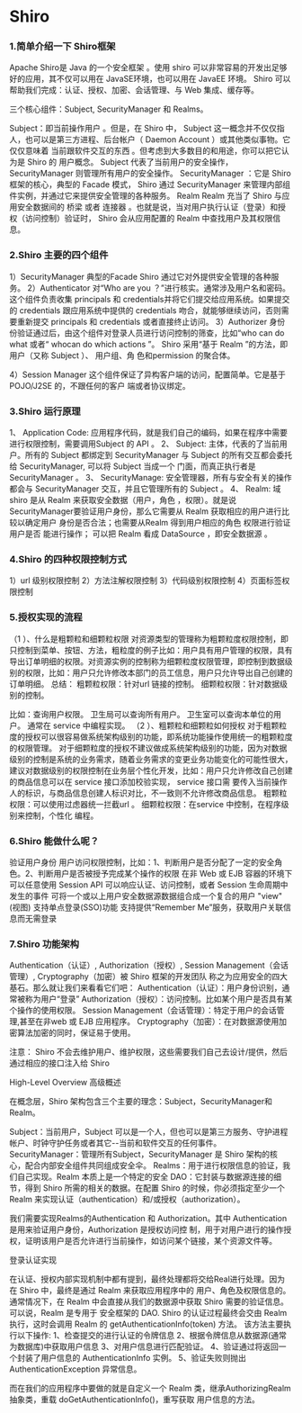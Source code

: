 # Shiro

### 1.简单介绍一下 Shiro框架

Apache Shiro是 Java 的一个安全框架 。使用 shiro 可以非常容易的开发出足够好的应用，其不仅可以用在 JavaSE环境，也可以用在 JavaEE 环境。 Shiro 可以帮助我们完成：认证、授权、加密、会话管理、与 Web 集成、缓存等。

三个核心组件：Subject, SecurityManager 和 Realms。

Subject：即当前操作用户 。但是，在 Shiro 中， Subject 这一概念并不仅仅指人，也可以是第三方进程、后台帐户（ Daemon Account ）或其他类似事物。它仅仅意味着 当前跟软件交互的东西 。但考虑到大多数目的和用途，你可以把它认为是 Shiro 的 用户概念。 Subject 代表了当前用户的安全操作， SecurityManager 则管理所有用户的安全操作。 SecurityManager ：它是 Shiro 框架的核心，典型的 Facade 模式， Shiro 通过 SecurityManager 来管理内部组件实例，并通过它来提供安全管理的各种服务。 Realm Realm 充当了 Shiro 与应用安全数据间的 桥梁 或者 连接器 。也就是说，当对用户执行认证（登录）和授权（访问控制）验证时， Shiro 会从应用配置的 Realm 中查找用户及其权限信息。

### 2.Shiro 主要的四个组件

1）SecurityManager 典型的Facade Shiro 通过它对外提供安全管理的各种服务。 2）Authenticator 对“Who are you ？”进行核实。通常涉及用户名和密码。 这个组件负责收集 principals 和 credentials并将它们提交给应用系统。如果提交的 credentials 跟应用系统中提供的 credentials 吻合，就能够继续访问，否则需要重新提交 principals 和 credentials 或者直接终止访问。 3）Authorizer 身份份验证通过后，由这个组件对登录人员进行访问控制的筛查，比如“who can do what 或者“ whocan do which actions ”。 Shiro 采用“基于 Realm ”的方法，即用户（又称 Subject ）、 用户组、角 色和permission 的聚合体。

4）Session Manager 这个组件保证了异构客户端的访问，配置简单。它是基于POJO/J2SE 的，不跟任何的客户 端或者协议绑定。

### 3.Shiro 运行原理

1、 Application Code: 应用程序代码，就是我们自己的编码，如果在程序中需要进行权限控制，需要调用Subject 的 API 。 2、 Subject: 主体，代表的了当前用户。所有的 Subject 都绑定到 SecurityManager 与 Subject 的所有交互都会委托给 SecurityManager, 可以将 Subject 当成一个 门面，而真正执行者是 SecurityManager 。 3、 SecurityManage: 安全管理器，所有与安全有关的操作都会与 SecurityManager 交互，并且它管理所有的 Subject 。 4、 Realm: 域 shiro 是从 Realm 来获取安全数据（用户，角色 ，权限）。就是说 SecurityManager要验证用户身份，那么它需要从 Realm 获取相应的用户进行比较以确定用户 身份是否合法；也需要从Realm 得到用户相应的角色 权限进行验证用户是否 能进行操作； 可以把 Realm 看成 DataSource ，即安全数据源 。

### 4.Shiro 的四种权限控制方式

1）url 级别权限控制 2）方法注解权限控制 3）代码级别权限控制 4）页面标签权限控制

### 5.授权实现的流程

（1 ）、什么是粗颗粒和细颗粒权限 对资源类型的管理称为粗颗粒度权限控制，即只控制到菜单、按钮、方法，粗粒度的例子比如：用户具有用户管理的权限，具有导出订单明细的权限。对资源实例的控制称为细颗粒度权限管理，即控制到数据级别的权限，比如：用户只允许修改本部门的员工信息，用户只允许导出自己创建的订单明细。 总结： 粗颗粒权限：针对url 链接的控制。 细颗粒权限：针对数据级别的控制。

比如：查询用户权限。 卫生局可以查询所有用户。 卫生室可以查询本单位的用户。 通常在 service 中编程实现。 （2 ）、粗颗粒和细颗粒如何授权 对于粗颗粒度的授权可以很容易做系统架构级别的功能，即系统功能操作使用统一的粗颗粒度的权限管理。 对于细颗粒度的授权不建议做成系统架构级别的功能，因为对数据级别的控制是系统的业务需求，随着业务需求的变更业务功能变化的可能性很大，建议对数据级别的权限控制在业务层个性化开发，比如：用户只允许修改自己创建的商品信息可以在 service 接口添加校验实现， service 接口需 要传入当前操作人的标识，与商品信息创建人标识对比，不一致则不允许修改商品信息。 粗颗粒权限：可以使用过虑器统一拦截url 。 细颗粒权限：在service 中控制，在程序级别来控制，个性化 编程。

### 6.Shiro 能做什么呢？

验证用户身份 用户访问权限控制，比如：1、判断用户是否分配了一定的安全角色。2、判断用户是否被授予完成某个操作的权限 在非 Web 或 EJB 容器的环境下可以任意使用 Session API 可以响应认证、访问控制，或者 Session 生命周期中发生的事件 可将一个或以上用户安全数据源数据组合成一个复合的用户 "view"(视图) 支持单点登录(SSO)功能 支持提供“Remember Me”服务，获取用户关联信息而无需登录

### 7.Shiro 功能架构

Authentication（认证）, Authorization（授权）, Session Management（会话管理）, Cryptography（加密）被 Shiro 框架的开发团队 称之为应用安全的四大基石。那么就让我们来看看它们吧： Authentication（认证）：用户身份识别，通常被称为用户“登录” Authorization（授权）：访问控制。比如某个用户是否具有某个操作的使用权限。 Session Management（会话管理）：特定于用户的会话管理,甚至在非web 或 EJB 应用程序。 Cryptography（加密）：在对数据源使用加密算法加密的同时，保证易于使用。

注意： Shiro 不会去维护用户、维护权限，这些需要我们自己去设计/提供，然后通过相应的接口注入给 Shiro

High-Level Overview 高级概述

在概念层，Shiro 架构包含三个主要的理念：Subject，SecurityManager和 Realm。

Subject：当前用户，Subject 可以是一个人，但也可以是第三方服务、守护进程帐户、时钟守护任务或者其它--当前和软件交互的任何事件。 SecurityManager：管理所有Subject，SecurityManager 是 Shiro 架构的核心，配合内部安全组件共同组成安全伞。 Realms：用于进行权限信息的验证，我们自己实现。Realm 本质上是一个特定的安全 DAO：它封装与数据源连接的细节，得到 Shiro 所需的相关的数据。在配置 Shiro 的时候，你必须指定至少一个Realm 来实现认证（authentication）和/或授权（authorization）。

我们需要实现Realms的Authentication 和 Authorization。其中 Authentication 是用来验证用户身份，Authorization 是授权访问控 制，用于对用户进行的操作授权，证明该用户是否允许进行当前操作，如访问某个链接，某个资源文件等。

登录认证实现

在认证、授权内部实现机制中都有提到，最终处理都将交给Real进行处理。因为在 Shiro 中，最终是通过 Realm 来获取应用程序中的 用户、角色及权限信息的。通常情况下，在 Realm 中会直接从我们的数据源中获取 Shiro 需要的验证信息。可以说，Realm 是专用于 安全框架的 DAO. Shiro 的认证过程最终会交由 Realm 执行，这时会调用 Realm 的 getAuthenticationInfo(token) 方法。 该方法主要执行以下操作: 1、检查提交的进行认证的令牌信息 2、根据令牌信息从数据源(通常为数据库)中获取用户信息 3、对用户信息进行匹配验证。 4、验证通过将返回一个封装了用户信息的 AuthenticationInfo 实例。 5、验证失败则抛出 AuthenticationException 异常信息。

而在我们的应用程序中要做的就是自定义一个 Realm 类，继承AuthorizingRealm 抽象类，重载 doGetAuthenticationInfo()，重写获取 用户信息的方法。




